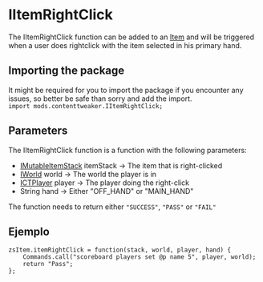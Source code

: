# IItemRightClick

The IItemRightClick function can be added to an [Item](/Mods/ContentTweaker/Vanilla/Creatable_Content/Item/) and will be triggered when a user does rightclick with the item selected in his primary hand.

## Importing the package
It might be required for you to import the package if you encounter any issues, so better be safe than sorry and add the import.  
`import mods.contenttweaker.IItemRightClick;`


## Parameters
The IItemRightClick function is a function with the following parameters:

- [IMutableItemStack](/Mods/ContentTweaker/Vanilla/Types/Item/IMutableItemStack/) itemStack → The item that is right-clicked
- [IWorld](/Mods/ContentTweaker/Vanilla/Types/World/IWorld/) world → The world the player is in
- [ICTPlayer](/Mods/ContentTweaker/Vanilla/Types/Player/ICTPlayer/) player → The player doing the right-click
- String hand → Either "OFF_HAND" or "MAIN_HAND"

The function needs to return either `"SUCCESS"`, `"PASS"` or `"FAIL"`


## Ejemplo
```zenscript
zsItem.itemRightClick = function(stack, world, player, hand) {
    Commands.call("scoreboard players set @p name 5", player, world);
    return "Pass";
};
```
